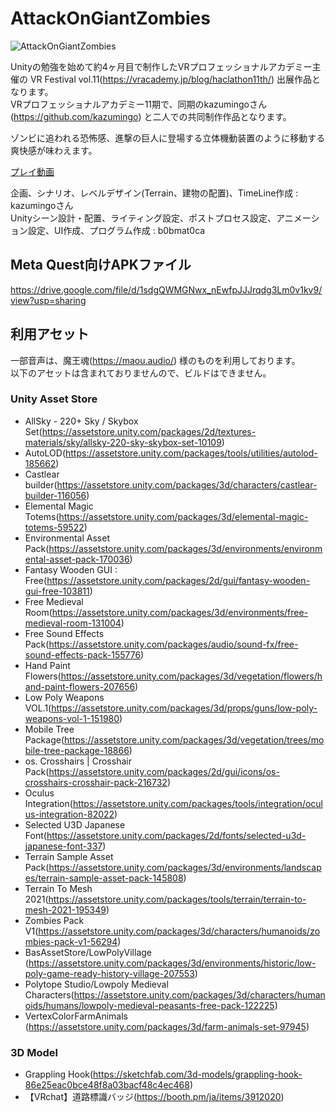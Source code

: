 # AttackOnGiantZombies
![AttackOnGiantZombies](https://user-images.githubusercontent.com/103320037/210520981-ce4b06d9-7af1-45db-8243-1dc5b4537771.jpg)

Unityの勉強を始めて約4ヶ月目で制作したVRプロフェッショナルアカデミー主催の VR Festival vol.11(https://vracademy.jp/blog/haclathon11th/) 出展作品となります。<br />
VRプロフェッショナルアカデミー11期で、同期のkazumingoさん(https://github.com/kazumingo) と二人での共同制作作品となります。

ゾンビに追われる恐怖感、進撃の巨人に登場する立体機動装置のように移動する爽快感が味わえます。<br />

[プレイ動画](https://youtu.be/Jgk_a1Del4o)

企画、シナリオ、レベルデザイン(Terrain、建物の配置)、TimeLine作成 : kazumingoさん<br />
Unityシーン設計・配置、ライティング設定、ポストプロセス設定、アニメーション設定、UI作成、プログラム作成 : b0bmat0ca

## Meta Quest向けAPKファイル
https://drive.google.com/file/d/1sdgQWMGNwx_nEwfpJJJrqdg3Lm0v1kv9/view?usp=sharing

## 利用アセット
一部音声は、魔王魂(https://maou.audio/) 様のものを利用しております。<br /> 
以下のアセットは含まれておりませんので、ビルドはできません。

### Unity Asset Store
* AllSky - 220+ Sky / Skybox Set(https://assetstore.unity.com/packages/2d/textures-materials/sky/allsky-220-sky-skybox-set-10109)
* AutoLOD(https://assetstore.unity.com/packages/tools/utilities/autolod-185662)
* Castlear builder(https://assetstore.unity.com/packages/3d/characters/castlear-builder-116056)
* Elemental Magic Totems(https://assetstore.unity.com/packages/3d/elemental-magic-totems-59522)
* Environmental Asset Pack(https://assetstore.unity.com/packages/3d/environments/environmental-asset-pack-170036)
* Fantasy Wooden GUI : Free(https://assetstore.unity.com/packages/2d/gui/fantasy-wooden-gui-free-103811)
* Free Medieval Room(https://assetstore.unity.com/packages/3d/environments/free-medieval-room-131004)
* Free Sound Effects Pack(https://assetstore.unity.com/packages/audio/sound-fx/free-sound-effects-pack-155776)
* Hand Paint Flowers(https://assetstore.unity.com/packages/3d/vegetation/flowers/hand-paint-flowers-207656)
* Low Poly Weapons VOL.1(https://assetstore.unity.com/packages/3d/props/guns/low-poly-weapons-vol-1-151980)
* Mobile Tree Package(https://assetstore.unity.com/packages/3d/vegetation/trees/mobile-tree-package-18866)
* os. Crosshairs | Crosshair Pack(https://assetstore.unity.com/packages/2d/gui/icons/os-crosshairs-crosshair-pack-216732)
* Oculus Integration(https://assetstore.unity.com/packages/tools/integration/oculus-integration-82022)
* Selected U3D Japanese Font(https://assetstore.unity.com/packages/2d/fonts/selected-u3d-japanese-font-337)
* Terrain Sample Asset Pack(https://assetstore.unity.com/packages/3d/environments/landscapes/terrain-sample-asset-pack-145808)
* Terrain To Mesh 2021(https://assetstore.unity.com/packages/tools/terrain/terrain-to-mesh-2021-195349)
* Zombies Pack V1(https://assetstore.unity.com/packages/3d/characters/humanoids/zombies-pack-v1-56294)
* BasAssetStore/LowPolyVillage (https://assetstore.unity.com/packages/3d/environments/historic/low-poly-game-ready-history-village-207553)
* Polytope Studio/Lowpoly Medieval Characters(https://assetstore.unity.com/packages/3d/characters/humanoids/humans/lowpoly-medieval-peasants-free-pack-122225)
* VertexColorFarmAnimals (https://assetstore.unity.com/packages/3d/farm-animals-set-97945)

### 3D Model
* Grappling Hook(https://sketchfab.com/3d-models/grappling-hook-86e25eac0bce48f8a03bacf48c4ec468)
* 【VRchat】道路標識バッジ(https://booth.pm/ja/items/3912020)
